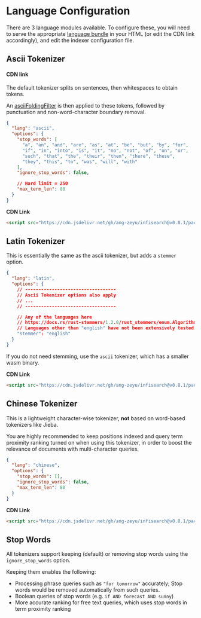 # Language Configuration

There are 3 language modules available. To configure these, you will need to serve the appropriate [language bundle](./getting_started.md#hosting-the-files) in your HTML (or edit the CDN link accordingly), and edit the indexer configuration file.

## Ascii Tokenizer

#### CDN link

The default tokenizer splits on sentences, then whitespaces to obtain tokens.

An [asciiFoldingFilter](https://github.com/tantivy-search/tantivy/blob/main/src/tokenizer/ascii_folding_filter.rs) is then applied to these tokens, followed by punctuation and non-word-character boundary removal.

```json
{
  "lang": "ascii",
  "options": {
    "stop_words": [
      "a", "an", "and", "are", "as", "at", "be", "but", "by", "for",
      "if", "in", "into", "is", "it", "no", "not", "of", "on", "or",
      "such", "that", "the", "their", "then", "there", "these",
      "they", "this", "to", "was", "will", "with"
    ],
    "ignore_stop_words": false,

    // Hard limit = 250
    "max_term_len": 80
  }
}
```

**CDN Link**

```html
<script src="https://cdn.jsdelivr.net/gh/ang-zeyu/infisearch@v0.8.1/packages/search-ui/dist/search-ui.ascii.bundle.js"></script>
```

## Latin Tokenizer

This is essentially the same as the ascii tokenizer, but adds a `stemmer` option.

```json
{
  "lang": "latin",
  "options": {
    // ----------------------------------
    // Ascii Tokenizer options also apply
    // ...
    // ----------------------------------

    // Any of the languages here
    // https://docs.rs/rust-stemmers/1.2.0/rust_stemmers/enum.Algorithm.html
    // Languages other than "english" have not been extensively tested. Use with caution!
    "stemmer": "english"
  }
}
```

If you do not need stemming, use the `ascii` tokenizer, which has a smaller wasm binary.

**CDN Link**

```html
<script src="https://cdn.jsdelivr.net/gh/ang-zeyu/infisearch@v0.8.1/packages/search-ui/dist/search-ui.latin.bundle.js"></script>
```

## Chinese Tokenizer

This is a lightweight character-wise tokenizer, **not** based on word-based tokenizers like Jieba.

You are highly recommended to keep positions indexed and query term proximity ranking turned on when using this tokenizer, in order to boost the relevance of documents with multi-character queries.

```json
{
  "lang": "chinese",
  "options": {
    "stop_words": [],
    "ignore_stop_words": false,
    "max_term_len": 80
  }
}
```

**CDN Link**

```html
<script src="https://cdn.jsdelivr.net/gh/ang-zeyu/infisearch@v0.8.1/packages/search-ui/dist/search-ui.chinese.bundle.js"></script>
```

## Stop Words

All tokenizers support keeping (default) or removing stop words using the `ignore_stop_words` option.

Keeping them enables the following:
- Processing phrase queries such as `"for tomorrow"` accurately; Stop words would be removed automatically from such queries.
- Boolean queries of stop words (e.g. `if AND forecast AND sunny`)
- More accurate ranking for free text queries, which uses stop words in term proximity ranking
